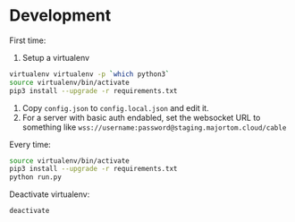 # Development

First time:

1. Setup a virtualenv
```bash
virtualenv virtualenv -p `which python3`
source virtualenv/bin/activate
pip3 install --upgrade -r requirements.txt
```
1. Copy `config.json` to `config.local.json` and edit it.
1. For a server with basic auth endabled, set the websocket URL to something like `wss://username:password@staging.majortom.cloud/cable`

Every time:

```bash
source virtualenv/bin/activate
pip3 install --upgrade -r requirements.txt
python run.py
```

Deactivate virtualenv:

```bash
deactivate
```
